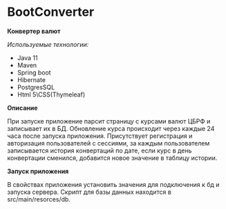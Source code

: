 # BootConverter

**Конвертер валют**

*Используемые технологии:*
- Java 11 
- Maven
- Spring boot
- Hibernate
- PostgresSQL
- Html 5\CSS(Thymeleaf)

**Описание**

При запуске приложение парсит страницу с курсами валют ЦБРФ и записывает их в БД.
Обновление курса происходит через каждые 24 часа после запуска приложения.
Присутствует регистрация и авторизация пользователей с сессиями, за каждым пользователем записывается история конвертаций по дате, если курс в день конвертации сменился, добавится новое значение в таблицу истории.

**Запуск приложения**

В свойствах приложения установить значения для подключения к бд и запуска сервера.
Скрипт для базы данных находится в src/main/resorces/db.
